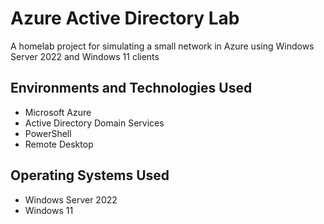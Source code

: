 # Azure Active Directory Lab
A homelab project for simulating a small network in Azure using Windows Server 2022 and Windows 11 clients
## Environments and Technologies Used
- Microsoft Azure
- Active Directory Domain Services
- PowerShell
- Remote Desktop
## Operating Systems Used
- Windows Server 2022
- Windows 11

